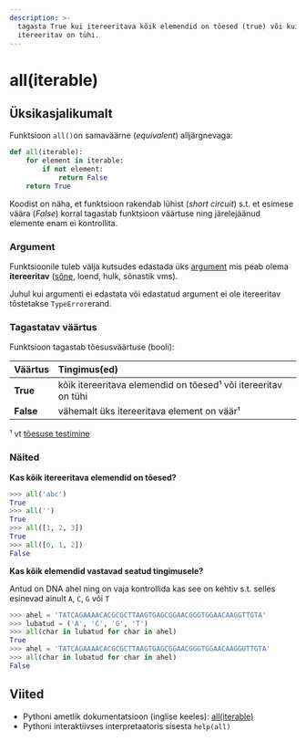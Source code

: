 ```yaml
---
description: >-
  tagasta True kui itereeritava kõik elemendid on tõesed (true) või kui
  itereeritav on tühi.
---
```


# all\(iterable\)

## Üksikasjalikumalt

Funktsioon `all()`on samaväärne \(_equivalent_\) alljärgnevaga:

```python
def all(iterable):
    for element in iterable:
        if not element:
            return False
    return True
```

Koodist on näha, et funktsioon rakendab lühist \(_short circuit_\) s.t. et esimese väära \(_False_\) korral tagastab funktsioon väärtuse ning järelejäänud elemente enam ei kontrollita.

### Argument

Funktsioonile tuleb välja kutsudes edastada üks [argument](../../terminid/sonastik/argument.md) mis peab olema **itereeritav** \([sõne](../sisseehitatud-tueuebid/sone-str/), loend, hulk, sõnastik vms\). 

Juhul kui argumenti ei edastata või edastatud argument ei ole itereeritav  tõstetakse `TypeError`erand.

### Tagastatav väärtus

Funktsioon tagastab tõesusväärtuse \(booli\):

|  Väärtus | Tingimus\(ed\) |
| :--- | :--- |
| **True** | kõik itereeritava elemendid on tõesed¹ või itereeritav on tühi |
| **False** | vähemalt üks itereeritava element on väär¹ |

¹ vt [tõesuse testimine](../sisseehitatud-tueuebid/toesuse-testimine.md)

### Näited

**Kas kõik itereeritava elemendid on tõesed?**

```python
>>> all('abc')
True
>>> all('')
True
>>> all([1, 2, 3])
True
>>> all([0, 1, 2])
False
```

**Kas kõik elemendid vastavad seatud tingimusele?**

Antud on DNA ahel ning on vaja kontrollida kas see on kehtiv s.t. selles esinevad ainult `A`, `C`, `G` või `T` 

```python
>>> ahel = 'TATCAGAAAACACGCGCTTAAGTGAGCGGAACGGGTGGAACAAGGTTGTA'
>>> lubatud = ('A', 'C', 'G', 'T')
>>> all(char in lubatud for char in ahel)
True
>>> ahel = 'TATCAGAAAACACGCGCTTAAGTGAGCGGAACGGGTGGAACAAGGUTTGTA'
>>> all(char in lubatud for char in ahel)
False
```



## Viited

* Pythoni ametlik dokumentatsioon \(inglise keeles\): [all\(iterable\)](https://docs.python.org/3/library/functions.html#all)
* Pythoni interaktiivses interpretaatoris sisesta `help(all)`

